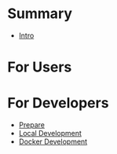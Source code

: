 # Summary

- [Intro](./intro.md)

# For Users

# For Developers

- [Prepare](./developers/01-prepare.md)
- [Local Development](./developers/02-local-development.md)
- [Docker Development](./developers/03-docker-development.md)
